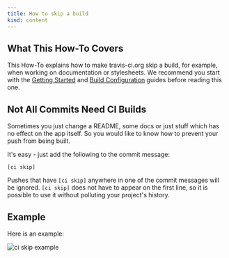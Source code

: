 ```yaml
---
title: How to skip a build
kind: content
---
```


## What This How-To Covers

This How-To explains how to make travis-ci.org skip a build, for example, when working on documentation or stylesheets. We recommend you start with the [Getting Started](/docs/user/getting-started/) and [Build Configuration](/docs/user/build-configuration/) guides before reading this one.


## Not All Commits Need CI Builds

Sometimes you just change a README, some docs or just stuff which has no effect on the app itself. So you would like to know how to prevent your push from being built.

It's easy - just add the following to the commit message:

    [ci skip]

Pushes that have `[ci skip]` anywhere in one of the commit messages will be ignored. `[ci skip]` does not have to appear on the first line,
so it is possible to use it without polluting your project's history.


## Example

Here is an example:

![ci skip example](https://img.skitch.com/20111013-pu5e4gijiw4416m4y4uc29fxwa.jpg)
